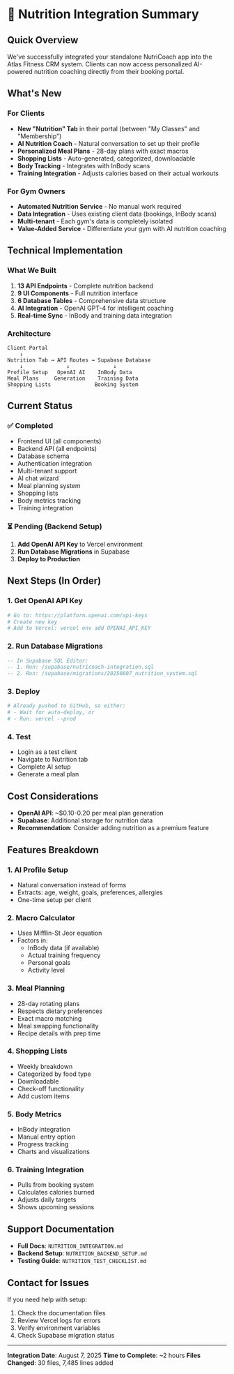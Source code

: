 # 🥗 Nutrition Integration Summary

## Quick Overview
We've successfully integrated your standalone NutriCoach app into the Atlas Fitness CRM system. Clients can now access personalized AI-powered nutrition coaching directly from their booking portal.

## What's New

### For Clients
- **New "Nutrition" Tab** in their portal (between "My Classes" and "Membership")
- **AI Nutrition Coach** - Natural conversation to set up their profile
- **Personalized Meal Plans** - 28-day plans with exact macros
- **Shopping Lists** - Auto-generated, categorized, downloadable
- **Body Tracking** - Integrates with InBody scans
- **Training Integration** - Adjusts calories based on their actual workouts

### For Gym Owners
- **Automated Nutrition Service** - No manual work required
- **Data Integration** - Uses existing client data (bookings, InBody scans)
- **Multi-tenant** - Each gym's data is completely isolated
- **Value-Added Service** - Differentiate your gym with AI nutrition coaching

## Technical Implementation

### What We Built
1. **13 API Endpoints** - Complete nutrition backend
2. **9 UI Components** - Full nutrition interface
3. **6 Database Tables** - Comprehensive data structure
4. **AI Integration** - OpenAI GPT-4 for intelligent coaching
5. **Real-time Sync** - InBody and training data integration

### Architecture
```
Client Portal
    ↓
Nutrition Tab → API Routes → Supabase Database
    ↓              ↓              ↓
Profile Setup   OpenAI AI    InBody Data
Meal Plans     Generation    Training Data
Shopping Lists              Booking System
```

## Current Status

### ✅ Completed
- Frontend UI (all components)
- Backend API (all endpoints)
- Database schema
- Authentication integration
- Multi-tenant support
- AI chat wizard
- Meal planning system
- Shopping lists
- Body metrics tracking
- Training integration

### ⏳ Pending (Backend Setup)
1. **Add OpenAI API Key** to Vercel environment
2. **Run Database Migrations** in Supabase
3. **Deploy to Production**

## Next Steps (In Order)

### 1. Get OpenAI API Key
```bash
# Go to: https://platform.openai.com/api-keys
# Create new key
# Add to Vercel: vercel env add OPENAI_API_KEY
```

### 2. Run Database Migrations
```sql
-- In Supabase SQL Editor:
-- 1. Run: /supabase/nutricoach-integration.sql
-- 2. Run: /supabase/migrations/20250807_nutrition_system.sql
```

### 3. Deploy
```bash
# Already pushed to GitHub, so either:
# - Wait for auto-deploy, or
# - Run: vercel --prod
```

### 4. Test
- Login as a test client
- Navigate to Nutrition tab
- Complete AI setup
- Generate a meal plan

## Cost Considerations

- **OpenAI API**: ~$0.10-0.20 per meal plan generation
- **Supabase**: Additional storage for nutrition data
- **Recommendation**: Consider adding nutrition as a premium feature

## Features Breakdown

### 1. AI Profile Setup
- Natural conversation instead of forms
- Extracts: age, weight, goals, preferences, allergies
- One-time setup per client

### 2. Macro Calculator
- Uses Mifflin-St Jeor equation
- Factors in:
  - InBody data (if available)
  - Actual training frequency
  - Personal goals
  - Activity level

### 3. Meal Planning
- 28-day rotating plans
- Respects dietary preferences
- Exact macro matching
- Meal swapping functionality
- Recipe details with prep time

### 4. Shopping Lists
- Weekly breakdown
- Categorized by food type
- Downloadable
- Check-off functionality
- Add custom items

### 5. Body Metrics
- InBody integration
- Manual entry option
- Progress tracking
- Charts and visualizations

### 6. Training Integration
- Pulls from booking system
- Calculates calories burned
- Adjusts daily targets
- Shows upcoming sessions

## Support Documentation

- **Full Docs**: `NUTRITION_INTEGRATION.md`
- **Backend Setup**: `NUTRITION_BACKEND_SETUP.md`
- **Testing Guide**: `NUTRITION_TEST_CHECKLIST.md`

## Contact for Issues

If you need help with setup:
1. Check the documentation files
2. Review Vercel logs for errors
3. Verify environment variables
4. Check Supabase migration status

---

**Integration Date**: August 7, 2025
**Time to Complete**: ~2 hours
**Files Changed**: 30 files, 7,485 lines added